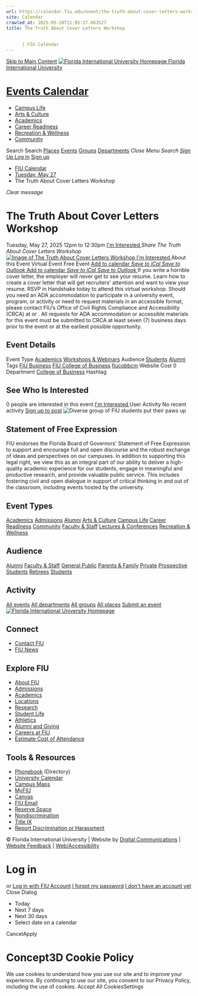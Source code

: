 ```yaml
---
url: https://calendar.fiu.edu/event/the-truth-about-cover-letters-workshop-4739
site: Calendar
crawled_at: 2025-05-20T11:05:37.663527
title: The Truth About Cover Letters Workshop
    
    
      | FIU Calendar
---
```


[Skip to Main Content](https://calendar.fiu.edu/event/the-truth-about-cover-letters-workshop-4739#main-content)
[![Florida International University Homepage](https://digicdn.fiu.edu/core/_assets/images/logo-top.png) Florida International University](https://www.fiu.edu)
# [Events Calendar ](https://calendar.fiu.edu/)
  * [Campus Life](https://calendar.fiu.edu/calendar?event_types%5B%5D=127595)
  * [Arts & Culture](https://calendar.fiu.edu/calendar?event_types%5B%5D=127590)
  * [Academics](https://calendar.fiu.edu/calendar?event_types%5B%5D=127582)
  * [Career Readiness](https://calendar.fiu.edu/calendar?event_types%5B%5D=127584)
  * [Recreation & Wellness](https://calendar.fiu.edu/calendar?event_types%5B%5D=127603)
  * [Community](https://calendar.fiu.edu/calendar?event_types%5B%5D=127601)


Search Search
[Places](https://calendar.fiu.edu/search/places) [Events](https://calendar.fiu.edu/calendar) [Groups](https://calendar.fiu.edu/search/groups) [Departments](https://calendar.fiu.edu/search/departments)
_Close Menu_
_Search_ [ _Sign Up_ ](https://calendar.fiu.edu/signup)
[Log in](https://calendar.fiu.edu/auth/shib_login?previous_url=https%3A%2F%2Fcalendar.fiu.edu%2Fevent%2Fthe-truth-about-cover-letters-workshop-4739) [Sign up](https://calendar.fiu.edu/signup)
  * [FIU Calendar](https://calendar.fiu.edu/)
  * [Tuesday, May 27](https://calendar.fiu.edu/calendar/day/2025/5/27)
  * The Truth About Cover Letters Workshop


_Clear message_
# The Truth About Cover Letters Workshop
Tuesday, May 27, 2025 12pm to 12:30pm 
[ I'm Interested ](https://calendar.fiu.edu/event/49542367090298/confirm?return=https%3A%2F%2Fcalendar.fiu.edu%2Fevent%2Fthe-truth-about-cover-letters-workshop-4739)
_Share The Truth About Cover Letters Workshop_
[ ![Image of The Truth About Cover Letters Workshop](https://localist-images.azureedge.net/photos/49576508663986/card/8517f45aeff9a7a6a8edc6cc986aa50b5dc2a017.jpg) ](https://calendar.fiu.edu/photo/49576508663986)
[ I'm Interested ](https://calendar.fiu.edu/event/49542367090298/confirm?return=https%3A%2F%2Fcalendar.fiu.edu%2Fevent%2Fthe-truth-about-cover-letters-workshop-4739)
About this Event
Virtual Event Free Event
[Add to calendar ](https://calendar.fiu.edu/event/the-truth-about-cover-letters-workshop-4739)
[ _Save to iCal_ ](https://calendar.fiu.edu/event/the-truth-about-cover-letters-workshop-4739.ics "Save to iCal") [ _Save to Outlook_ ](https://calendar.fiu.edu/event/the-truth-about-cover-letters-workshop-4739.ics "Save to Outlook")
[Add to calendar ](https://calendar.fiu.edu/event/the-truth-about-cover-letters-workshop-4739)
[ _Save to iCal_ ](https://calendar.fiu.edu/event/the-truth-about-cover-letters-workshop-4739.ics "Save to iCal") [ _Save to Outlook_ ](https://calendar.fiu.edu/event/the-truth-about-cover-letters-workshop-4739.ics "Save to Outlook")
If you write a horrible cover letter, the employer will never get to see your resume. Learn how to create a cover letter that will get recruiters' attention and want to view your resume.
RSVP in Handshake today to attend this virtual workshop.
Should you need an ADA accommodation to participate in a university event, program, or activity or need to request materials in an accessible format, please contact FIU’s Office of Civil Rights Compliance and Accessibility (CRCA) at or . All requests for ADA accommodation or accessible materials for this event must be submitted to CRCA at least seven (7) business days prior to the event or at the earliest possible opportunity. 
## Event Details
Event Type
[Academics](https://calendar.fiu.edu/search/events?event_types%5B%5D=127582) [Workshops & Webinars](https://calendar.fiu.edu/search/events?event_types%5B%5D=127588)
Audience
[Students](https://calendar.fiu.edu/search/events?event_types%5B%5D=121719) [Alumni](https://calendar.fiu.edu/search/events?event_types%5B%5D=121721)
Tags
[FIU Business](https://calendar.fiu.edu/search/events?event_types%5B%5D=128751) [FIU College of Business](https://calendar.fiu.edu/search/events?event_types%5B%5D=129024) [fiucobbcm](https://calendar.fiu.edu/search/events?event_types%5B%5D=131017)
Website
Cost
0
Department
[College of Business](https://calendar.fiu.edu/department/college_of_business)
Hashtag
##  See Who Is Interested 
0 people  are interested in this event
[ I'm Interested ](https://calendar.fiu.edu/event/49542367090298/confirm?return=https%3A%2F%2Fcalendar.fiu.edu%2Fevent%2Fthe-truth-about-cover-letters-workshop-4739)
User Activity
No recent activity
[Sign up to post](https://calendar.fiu.edu/auth/shib_login?previous_url=https%3A%2F%2Fcalendar.fiu.edu%2Fevent%2Fthe-truth-about-cover-letters-workshop-4739)
![Diverse group of FIU students put their paws up](https://www.fiu.edu/_assets/images/thumbnail-students-paw.jpg)
## Statement of Free Expression
FIU endorses the Florida Board of Governors' Statement of Free Expression to support and encourage full and open discourse and the robust exchange of ideas and perspectives on our campuses. In addition to supporting this legal right, we view this as an integral part of our ability to deliver a high-quality academic experience for our students, engage in meaningful and productive research, and provide valuable public service. This includes fostering civil and open dialogue in support of critical thinking in and out of the classroom, including events hosted by the university.
## Event Types
[Academics](https://calendar.fiu.edu/calendar?event_types%5B%5D=127582)
[Admissions](https://calendar.fiu.edu/calendar?event_types%5B%5D=127583)
[Alumni](https://calendar.fiu.edu/calendar?event_types%5B%5D=127589)
[Arts & Culture](https://calendar.fiu.edu/calendar?event_types%5B%5D=127590)
[Campus Life](https://calendar.fiu.edu/calendar?event_types%5B%5D=127595)
[Career Readiness](https://calendar.fiu.edu/calendar?event_types%5B%5D=127584)
[Community](https://calendar.fiu.edu/calendar?event_types%5B%5D=127601)
[Faculty & Staff](https://calendar.fiu.edu/calendar?event_types%5B%5D=127602)
[Lectures & Conferences](https://calendar.fiu.edu/calendar?event_types%5B%5D=127587)
[Recreation & Wellness](https://calendar.fiu.edu/calendar?event_types%5B%5D=127603)
## Audience
[Alumni](https://calendar.fiu.edu/calendar?event_types%5B%5D=121721)
[Faculty & Staff](https://calendar.fiu.edu/calendar?event_types%5B%5D=121720)
[General Public](https://calendar.fiu.edu/calendar?event_types%5B%5D=121722)
[Parents & Family](https://calendar.fiu.edu/calendar?event_types%5B%5D=36918157286658)
[Private](https://calendar.fiu.edu/calendar?event_types%5B%5D=129753)
[Prospective Students](https://calendar.fiu.edu/calendar?event_types%5B%5D=121723)
[Retirees](https://calendar.fiu.edu/calendar?event_types%5B%5D=37290279036119)
[Students](https://calendar.fiu.edu/calendar?event_types%5B%5D=121719)
## Activity
[All events](https://calendar.fiu.edu/search?what=events)
[All departments](https://calendar.fiu.edu/search/departments)
[All groups](https://calendar.fiu.edu/search?what=groups)
[All places](https://calendar.fiu.edu/search?what=places)
[Submit an event](https://calendar.fiu.edu/admin/events/new/basic-information)
[ ![Florida International University Homepage](https://digicdn.fiu.edu/core/_assets/images/footer-logo.svg) ](https://www.fiu.edu/)
## Connect
  * [Contact FIU](https://www.fiu.edu/about/contact-us/index.html)
  * [FIU News](https://news.fiu.edu/)


## Explore FIU
  * [About FIU](https://www.fiu.edu/about/index.html)
  * [Admissions](https://www.fiu.edu/admissions/index.html)
  * [Academics](https://www.fiu.edu/academics/index.html)
  * [Locations](https://www.fiu.edu/locations/index.html)
  * [Research](https://www.fiu.edu/research/index.html)
  * [Student Life](https://www.fiu.edu/student-life/index.html)
  * [Athletics](https://www.fiu.edu/athletics/index.html)
  * [Alumni and Giving](https://www.fiu.edu/alumni-and-giving/index.html)
  * [Careers at FIU](https://hr.fiu.edu/careers/)
  * [Estimate Cost of Attendance](https://onestop.fiu.edu/finances/estimate-your-costs/)


## Tools & Resources
  * [Phonebook](https://phonebook.fiu.edu) (Directory)
  * [University Calendar](https://calendar.fiu.edu/)
  * [Campus Maps](https://campusmaps.fiu.edu/)
  * [MyFIU](https://my.fiu.edu/)
  * [Canvas](https://canvas.fiu.edu)
  * [FIU Email](http://mail.fiu.edu/)
  * [Reserve Space](https://reservespace.fiu.edu/make-reservation/)
  * [Nondiscrimination](https://ace.fiu.edu/civil-rights-and-accessibility/harassment-and-discrimination/)
  * [Title IX](https://ace.fiu.edu/title-ix/)
  * [Report Discrimination or Harassment](https://report.fiu.edu/)


© Florida International University  | Website by [Digital Communications](https://stratcomm.fiu.edu/digital-print/websites/) | [Website Feedback](https://webforms.fiu.edu/view.php?id=370774&element_5=https://calendar.fiu.edu/https://calendar.fiu.edu/) | [Web/Accessibility](https://accessibility.fiu.edu/)
# Log in
or
[Log in with FIU Account](https://calendar.fiu.edu/auth/shib_login?previous_url=https%3A%2F%2Fcalendar.fiu.edu%2Fevent%2Fthe-truth-about-cover-letters-workshop-4739)
[I forgot my password](https://calendar.fiu.edu/auth/forgot) [I don't have an account yet](https://calendar.fiu.edu/signup)
Close Dialog
  * Today
  * Next 7 days
  * Next 30 days
  * Select date on a calendar


CancelApply
# Concept3D Cookie Policy
We use cookies to understand how you use our site and to improve your experience. By continuing to use our site, you consent to our Privacy Policy, including the use of cookies. 
Accept All CookiesSettings

